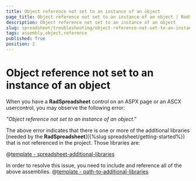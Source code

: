 ```yaml
---
title: Object reference not set to an instance of an object
page_title: Object reference not set to an instance of an object | RadSpreadsheet for ASP.NET AJAX Documentation
description: Object reference not set to an instance of an object
slug: spreadsheet/troubleshooting/object-reference-not-set-to-an-instance-of-an-object
tags: assembly,object,reference
published: True
position: 2
---
```


# Object reference not set to an instance of an object


When you have a **RadSpreadsheet** control on an ASPX page or an ASCX usercontrol, you may observe the following error:

*"Object reference not set to an instance of an object."*

The above error indicates that there is one or more of the additional libraries [needed by the **RadSpreadsheet**]({%slug spreadsheet/getting-started%}) that is not referenced in the project. Those libraries are:

@[template - spreadsheet-additional-libraries](/_templates/spreadsheet/additional-libraries.md#additional-libraries-explanation)

In order to resolve this issue, you need to include and reference all of the above assemblies. @[template - path-to-additional-libraries](/_templates/common/additional-libraries-path.md#additional-libraries-path "assemblies: them, support: They support, isplural: assemblies")

